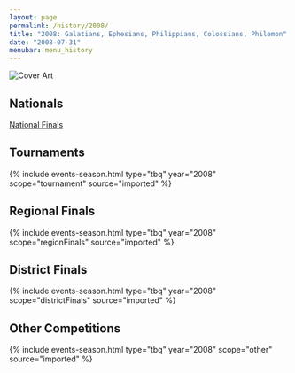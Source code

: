 ```yaml
---
layout: page
permalink: /history/2008/
title: "2008: Galatians, Ephesians, Philippians, Colossians, Philemon"
date: "2008-07-31"
menubar: menu_history
---
```


<img src="{% link assets/scripture-portions/2008.jpg %}" alt="Cover Art" style="max-height:400px" />

## Nationals
<a href="{% link _pages/history/2008/nationals.md %}" class="button is-primary">National Finals</a>

## Tournaments

{% include events-season.html type="tbq" year="2008" scope="tournament" source="imported" %}

## Regional Finals

{% include events-season.html type="tbq" year="2008" scope="regionFinals" source="imported" %}

## District Finals

{% include events-season.html type="tbq" year="2008" scope="districtFinals" source="imported" %}

## Other Competitions

{% include events-season.html type="tbq" year="2008" scope="other" source="imported" %}
